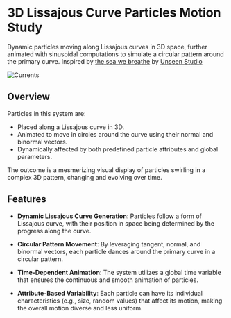 # 3D Lissajous Curve Particles Motion Study

Dynamic particles moving along Lissajous curves in 3D space, further animated with sinusoidal computations to simulate a circular pattern around the primary curve. Inspired by [the sea we breathe](https://www.bluemarinefoundation.com/) by [Unseen Studio](https://unseen.co/)

![Currents](https://storage.googleapis.com/rz_github_images/water.png)

## Overview

Particles in this system are:

- Placed along a Lissajous curve in 3D.
- Animated to move in circles around the curve using their normal and binormal vectors.
- Dynamically affected by both predefined particle attributes and global parameters.

The outcome is a mesmerizing visual display of particles swirling in a complex 3D pattern, changing and evolving over time.

## Features

- **Dynamic Lissajous Curve Generation**: Particles follow a form of Lissajous curve, with their position in space being determined by the progress along the curve.

- **Circular Pattern Movement**: By leveraging tangent, normal, and binormal vectors, each particle dances around the primary curve in a circular pattern.

- **Time-Dependent Animation**: The system utilizes a global time variable that ensures the continuous and smooth animation of particles.

- **Attribute-Based Variability**: Each particle can have its individual characteristics (e.g., size, random values) that affect its motion, making the overall motion diverse and less uniform.
